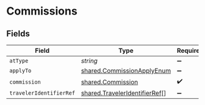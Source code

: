 # Commissions


## Fields

| Field                                                                          | Type                                                                           | Required                                                                       | Description                                                                    | Example                                                                        |
| ------------------------------------------------------------------------------ | ------------------------------------------------------------------------------ | ------------------------------------------------------------------------------ | ------------------------------------------------------------------------------ | ------------------------------------------------------------------------------ |
| `atType`                                                                       | *string*                                                                       | :heavy_minus_sign:                                                             | N/A                                                                            |                                                                                |
| `applyTo`                                                                      | [shared.CommissionApplyEnum](../../models/shared/commissionapplyenum.md)       | :heavy_minus_sign:                                                             | N/A                                                                            | Base                                                                           |
| `commission`                                                                   | [shared.Commission](../../models/shared/commission.md)                         | :heavy_check_mark:                                                             | N/A                                                                            |                                                                                |
| `travelerIdentifierRef`                                                        | [shared.TravelerIdentifierRef](../../models/shared/traveleridentifierref.md)[] | :heavy_minus_sign:                                                             | N/A                                                                            |                                                                                |